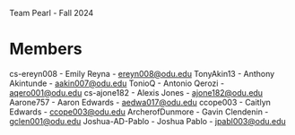 Team Pearl - Fall 2024

# Members 
cs-ereyn008 - Emily Reyna - ereyn008@odu.edu
TonyAkin13 - Anthony Akintunde -  aakin007@odu.edu
TonioQ - Antonio Qerozi - aqero001@odu.edu
cs-ajone182 - Alexis Jones - ajone182@odu.edu
Aarone757 - Aaron Edwards - aedwa017@odu.edu
ccope003 - Caitlyn Edwards - ccope003@odu.edu
ArcherofDunmore - Gavin Clendenin - gclen001@odu.edu 
Joshua-AD-Pablo - Joshua Pablo - jpabl003@odu.edu
